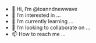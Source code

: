 - 👋 Hi, I’m @toanndnewwave
- 👀 I’m interested in ...
- 🌱 I’m currently learning ...
- 💞️ I’m looking to collaborate on ...
- 📫 How to reach me ...

<!---
toanndnewwave/toanndnewwave is a ✨ special ✨ repository because its `README.md` (this file) appears on your GitHub profile.
You can click the Preview link to take a look at your changes.
--->
